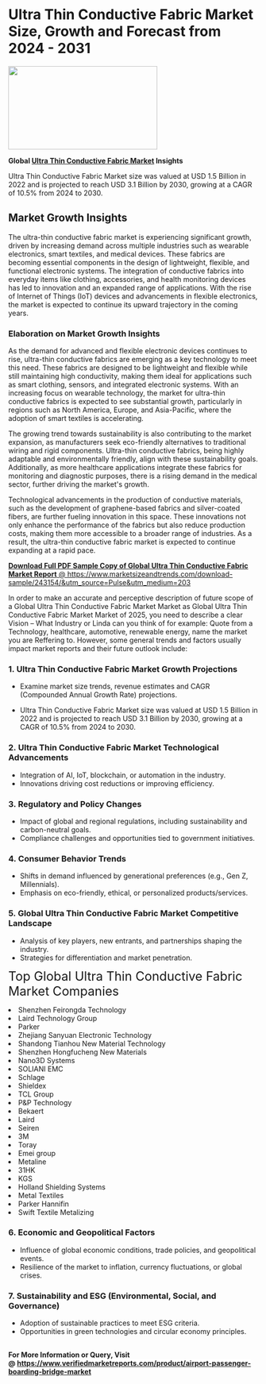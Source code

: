 <H1>Ultra Thin Conductive Fabric Market Size, Growth and Forecast from 2024 - 2031</H1><img class="aligncenter size-medium wp-image-584254" src="https://thirdeyenews.in/wp-content/uploads/2024/09/Global-Market-Research-300x168.jpeg" alt="" width="300" height="168" /><p><strong>Global&nbsp;<a href="https://www.marketsizeandtrends.com/download-sample/243154/&amp;utm_source=Pulse&amp;utm_medium=203">Ultra Thin Conductive Fabric Market</a> Insights</strong></p><p>Ultra Thin Conductive Fabric Market size was valued at USD 1.5 Billion in 2022 and is projected to reach USD 3.1 Billion by 2030, growing at a CAGR of 10.5% from 2024 to 2030.</p><p><h2>Market Growth Insights</h2> <p>The ultra-thin conductive fabric market is experiencing significant growth, driven by increasing demand across multiple industries such as wearable electronics, smart textiles, and medical devices. These fabrics are becoming essential components in the design of lightweight, flexible, and functional electronic systems. The integration of conductive fabrics into everyday items like clothing, accessories, and health monitoring devices has led to innovation and an expanded range of applications. With the rise of Internet of Things (IoT) devices and advancements in flexible electronics, the market is expected to continue its upward trajectory in the coming years.</p> <p><a href="#"></a></p> <h3>Elaboration on Market Growth Insights</h3> <p>As the demand for advanced and flexible electronic devices continues to rise, ultra-thin conductive fabrics are emerging as a key technology to meet this need. These fabrics are designed to be lightweight and flexible while still maintaining high conductivity, making them ideal for applications such as smart clothing, sensors, and integrated electronic systems. With an increasing focus on wearable technology, the market for ultra-thin conductive fabrics is expected to see substantial growth, particularly in regions such as North America, Europe, and Asia-Pacific, where the adoption of smart textiles is accelerating.</p> <p>The growing trend towards sustainability is also contributing to the market expansion, as manufacturers seek eco-friendly alternatives to traditional wiring and rigid components. Ultra-thin conductive fabrics, being highly adaptable and environmentally friendly, align with these sustainability goals. Additionally, as more healthcare applications integrate these fabrics for monitoring and diagnostic purposes, there is a rising demand in the medical sector, further driving the market's growth.</p> <p>Technological advancements in the production of conductive materials, such as the development of graphene-based fabrics and silver-coated fibers, are further fueling innovation in this space. These innovations not only enhance the performance of the fabrics but also reduce production costs, making them more accessible to a broader range of industries. As a result, the ultra-thin conductive fabric market is expected to continue expanding at a rapid pace.</p> <p><a href="#"></p><p><span class=""><strong>Download Full PDF Sample Copy of Global Ultra Thin Conductive Fabric Market Report</strong> @ <a href="https://www.marketsizeandtrends.com/download-sample/243154/&amp;utm_source=Pulse&amp;utm_medium=203" target="_blank">https://www.marketsizeandtrends.com/download-sample/243154/&amp;utm_source=Pulse&amp;utm_medium=203</a></span></p><p>In order to make an accurate and perceptive description of future scope of a Global&nbsp;Ultra Thin Conductive Fabric Market Market as Global&nbsp;Ultra Thin Conductive Fabric Market Market of 2025, you need to describe a clear Vision &ndash; What Industry or Linda can you think of for example: Quote from a Technology, healthcare, automotive, renewable energy, name the market you are Reffering to. However, some general trends and factors usually impact market reports and their future outlook include:</p><h3>1.&nbsp;<strong>Ultra Thin Conductive Fabric Market Growth Projections</strong></h3><ul><li>Examine market size trends, revenue estimates and CAGR (Compounded Annual Growth Rate) projections.</li><li><p>Ultra Thin Conductive Fabric Market size was valued at USD 1.5 Billion in 2022 and is projected to reach USD 3.1 Billion by 2030, growing at a CAGR of 10.5% from 2024 to 2030.</p></li></ul><h3>2.&nbsp;<strong>Ultra Thin Conductive Fabric Market Technological Advancements</strong></h3><ul><li>Integration of AI, IoT, blockchain, or automation in the industry.</li><li>Innovations driving cost reductions or improving efficiency.</li></ul><h3>3.&nbsp;<strong>Regulatory and Policy Changes</strong></h3><ul><li>Impact of global and regional regulations, including sustainability and carbon-neutral goals.</li><li>Compliance challenges and opportunities tied to government initiatives.</li></ul><h3>4.&nbsp;<strong>Consumer Behavior Trends</strong></h3><ul><li>Shifts in demand influenced by generational preferences (e.g., Gen Z, Millennials).</li><li>Emphasis on eco-friendly, ethical, or personalized products/services.</li></ul><h3>5.&nbsp;<strong>Global Ultra Thin Conductive Fabric Market Competitive Landscape</strong></h3><ul><li>Analysis of key players, new entrants, and partnerships shaping the industry.</li><li>Strategies for differentiation and market penetration.</li></ul><p data-pm-slice="1 1 []"><span style="color: inherit; font-family: inherit; font-size: 25px;">Top Global Ultra Thin Conductive Fabric Market Companies</span></p><div class="" data-test-id=""><p><li>Shenzhen Feirongda Technology</li><li> Laird Technology Group</li><li> Parker</li><li> Zhejiang Sanyuan Electronic Technology</li><li> Shandong Tianhou New Material Technology</li><li> Shenzhen Hongfucheng New Materials</li><li> Nano3D Systems</li><li> SOLIANI EMC</li><li> Schlage</li><li> Shieldex</li><li> TCL Group</li><li> P&P Technology</li><li> Bekaert</li><li> Laird</li><li> Seiren</li><li> 3M</li><li> Toray</li><li> Emei group</li><li> Metaline</li><li> 31HK</li><li> KGS</li><li> Holland Shielding Systems</li><li> Metal Textiles</li><li> Parker Hannifin</li><li> Swift Textile Metalizing</li></p></div><h3>6.&nbsp;<strong>Economic and Geopolitical Factors</strong></h3><ul><li>Influence of global economic conditions, trade policies, and geopolitical events.</li><li>Resilience of the market to inflation, currency fluctuations, or global crises.</li></ul><h3>7.&nbsp;<strong>Sustainability and ESG (Environmental, Social, and Governance)</strong></h3><ul><li>Adoption of sustainable practices to meet ESG criteria.</li><li>Opportunities in green technologies and circular economy principles.</li></ul><h2><strong style="font-size: 14px;">For More Information or Query, Visit @&nbsp;</strong><a style="background-color: #ffffff; font-size: 14px;" href="https://www.marketsizeandtrends.com/report/ultra-thin-conductive-fabric-market/" target="_blank">https://www.verifiedmarketreports.com/product/airport-passenger-boarding-bridge-market</a></h2>
